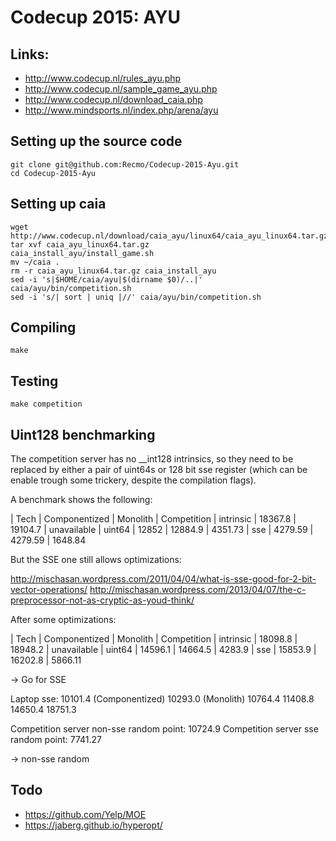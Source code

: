 Codecup 2015: AYU
=================

Links:
------

 * http://www.codecup.nl/rules_ayu.php
 * http://www.codecup.nl/sample_game_ayu.php
 * http://www.codecup.nl/download_caia.php
 * http://www.mindsports.nl/index.php/arena/ayu


Setting up the source code
------

    git clone git@github.com:Recmo/Codecup-2015-Ayu.git
    cd Codecup-2015-Ayu

Setting up caia
------

    wget http://www.codecup.nl/download/caia_ayu/linux64/caia_ayu_linux64.tar.gz
    tar xvf caia_ayu_linux64.tar.gz
    caia_install_ayu/install_game.sh
    mv ~/caia .
    rm -r caia_ayu_linux64.tar.gz caia_install_ayu
    sed -i 's|$HOME/caia/ayu|$(dirname $0)/..|' caia/ayu/bin/competition.sh
    sed -i 's/| sort | uniq |//' caia/ayu/bin/competition.sh

Compiling
------

    make

Testing
------

    make competition


Uint128 benchmarking
---------------------

The competition server has no __int128 intrinsics, so they need to be replaced by either a pair of uint64s or 128 bit sse register (which can be enable trough some trickery, despite the compilation flags).

A benchmark shows the following:

| Tech      | Componentized | Monolith | Competition
| intrinsic |      18367.8  | 19104.7  | unavailable
| uint64    |      12852    | 12884.9  |     4351.73
| sse       |       4279.59 |  4279.59 |     1648.84

But the SSE one still allows optimizations:

http://mischasan.wordpress.com/2011/04/04/what-is-sse-good-for-2-bit-vector-operations/
http://mischasan.wordpress.com/2013/04/07/the-c-preprocessor-not-as-cryptic-as-youd-think/

After some optimizations:

| Tech      | Componentized | Monolith | Competition
| intrinsic |      18098.8  | 18948.2  | unavailable
| uint64    |      14596.1  | 14664.5  |      4283.9
| sse       |      15853.9  | 16202.8  |      5866.11

-> Go for SSE

Laptop sse: 10101.4 (Componentized)
10293.0 (Monolith)
10764.4
11408.8
14650.4
18751.3

Competition server non-sse random point: 10724.9
Competition server sse random point:      7741.27

-> non-sse random


Todo
------

 * https://github.com/Yelp/MOE
 * https://jaberg.github.io/hyperopt/

